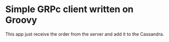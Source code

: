 # Simple GRPc client written on Groovy
This app just receive the order from the server and add it to the Cassandra.